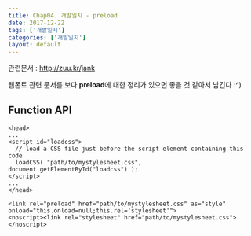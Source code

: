 ```yaml
---
title: Chap04. 개발일지 - preload
date: 2017-12-22
tags: ['개발일지']
categories: ['개발일지']
layout: default 
---
```


관련문서 : http://zuu.kr/jank

웹폰트 관련 문서를 보다 **preload**에 대한 정리가 있으면 좋을 것 같아서 남긴다 :^)


## Function API

```
<head>
...
<script id="loadcss">
  // load a CSS file just before the script element containing this code
  loadCSS( "path/to/mystylesheet.css", document.getElementById("loadcss") );
</script>
...
</head>
```

```
<link rel="preload" href="path/to/mystylesheet.css" as="style" onload="this.onload=null;this.rel='stylesheet'">
<noscript><link rel="stylesheet" href="path/to/mystylesheet.css"></noscript>
```
